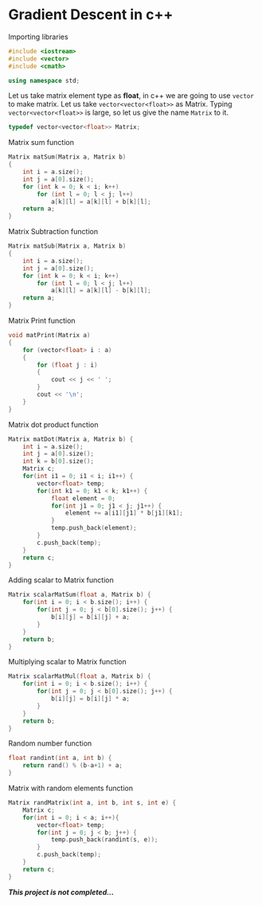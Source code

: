 # Gradient Descent in c++
Importing libraries
```c++
#include <iostream>
#include <vector>
#include <cmath>
```
```c++
using namespace std;
```
Let us take matrix element type as **float**, in c++ we are going to use `vector` to make matrix. Let us take `vector<vector<float>>` as Matrix. Typing `vector<vector<float>>` is large, so let us give the name `Matrix` to it.
```c++
typedef vector<vector<float>> Matrix;
```
Matrix sum function
```c++
Matrix matSum(Matrix a, Matrix b)
{
    int i = a.size();
    int j = a[0].size();
    for (int k = 0; k < i; k++)
        for (int l = 0; l < j; l++)
            a[k][l] = a[k][l] + b[k][l];
    return a;
}
```
Matrix Subtraction function
```c++
Matrix matSub(Matrix a, Matrix b)
{
    int i = a.size();
    int j = a[0].size();
    for (int k = 0; k < i; k++)
        for (int l = 0; l < j; l++)
            a[k][l] = a[k][l] - b[k][l];
    return a;
}
```
Matrix Print function
```c++
void matPrint(Matrix a)
{
    for (vector<float> i : a)
    {
        for (float j : i)
        {
            cout << j << ' ';
        }
        cout << '\n';
    }
}
```
Matrix dot product function
```c++
Matrix matDot(Matrix a, Matrix b) {
    int i = a.size();
    int j = a[0].size();
    int k = b[0].size();
    Matrix c;
    for(int i1 = 0; i1 < i; i1++) {
        vector<float> temp;
        for(int k1 = 0; k1 < k; k1++) {
            float element = 0;
            for(int j1 = 0; j1 < j; j1++) {
                element += a[i1][j1] * b[j1][k1];
            }
            temp.push_back(element);
        }
        c.push_back(temp);
    }
    return c;
}
```
Adding scalar to Matrix function
```c++
Matrix scalarMatSum(float a, Matrix b) {
    for(int i = 0; i < b.size(); i++) {
        for(int j = 0; j < b[0].size(); j++) {
            b[i][j] = b[i][j] + a;
        }
    }
    return b;
}
```
Multiplying scalar to Matrix function
```c++
Matrix scalarMatMul(float a, Matrix b) {
    for(int i = 0; i < b.size(); i++) {
        for(int j = 0; j < b[0].size(); j++) {
            b[i][j] = b[i][j] * a;
        }
    }
    return b;
}
```
Random number function
```c++
float randint(int a, int b) {
    return rand() % (b-a+1) + a;
}
```
Matrix with random elements function
```c++
Matrix randMatrix(int a, int b, int s, int e) {
    Matrix c;
    for(int i = 0; i < a; i++){
        vector<float> temp;
        for(int j = 0; j < b; j++) {
            temp.push_back(randint(s, e));
        }
        c.push_back(temp);
    }
    return c;
}
```
***This project is not completed...***
